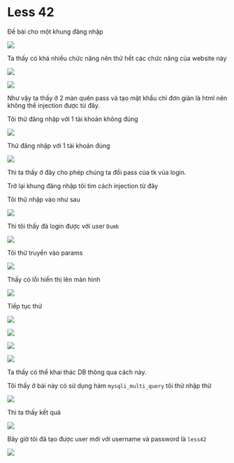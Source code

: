 # Less 42

Đề bài cho một khung đăng nhập

![](../images/sqli-labs/Less-42/01.png)

Ta thấy có khá nhiều chức năng nên thử hết các chức năng của website này

![](../images/sqli-labs/Less-42/02.png)

![](../images/sqli-labs/Less-42/03.png)

Như vậy ta thấy ở 2 màn quên pass và tạo mật khẩu chỉ đơn giản là html nên không thể injection được từ đây.

Tôi thử đăng nhập với 1 tài khoản không đúng

![](../images/sqli-labs/Less-42/04.png)

Thử đăng nhập với 1 tài khoản đúng

![](../images/sqli-labs/Less-42/05.png)

Thì ta thấy ở đây cho phép chúng ta đổi pass của tk vủa login.

Trở lại khung đăng nhập tôi tìm cách injection từ đây

Tôi thử nhập vào như sau

![](../images/sqli-labs/Less-42/06.png)

Thì tôi thấy đã login được với user `Dumb`

![](../images/sqli-labs/Less-42/07.png)

Tôi thử truyền vào params

![](../images/sqli-labs/Less-42/08.png)

Thấy có lỗi hiển thị lên màn hình

![](../images/sqli-labs/Less-42/09.png)

Tiếp tục thử

![](../images/sqli-labs/Less-42/10.png)

![](../images/sqli-labs/Less-42/11.png)

![](../images/sqli-labs/Less-42/12.png)

![](../images/sqli-labs/Less-42/13.png)

Ta thấy có thể khai thác DB thông qua cách này.

Tôi thấy ở bài này có sử dụng hàm `mysqli_multi_query` tôi thử nhập thử

![](../images/sqli-labs/Less-42/16.png)

Thì ta thấy kết quả

![](../images/sqli-labs/Less-42/14.png)

Bây giờ tôi đã tạo được user mới với username và password là `less42`

![](../images/sqli-labs/Less-42/15.png)

